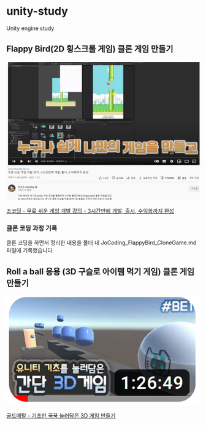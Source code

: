 # unity-study
Unity engine study

## Flappy Bird(2D 횡스크롤 게임) 클론 게임 만들기

![조코딩 JoCoding 플래피버드 클론 게임 만들기 동영상](/FlappyClone/JoCoding_FlappyBird_CloneGame.PNG)

[조코딩 - 무료 쉬운 게임 개발 강의 - 3시간만에 개발, 출시, 수익화까지 완성](https://youtu.be/EqoU1PodQQ4)

### 클론 코딩 과정 기록

클론 코딩을 하면서 정리한 내용을 폴더 내 JoCoding_FlappyBird_CloneGame.md 파일에 기록했습니다.


## Roll a ball 응용 (3D 구슬로 아이템 먹기 게임) 클론 게임 만들기

![골드메탈 유니티 강좌 기초 채널 Basic 동영상](/RollABallItemClone/Goldmetal_3DGame_RollABallApp_CloneGame.PNG)

[골드메탈 - 기초만 꾹꾹 눌러담은 3D 게임 만들기](https://youtu.be/pTc1dakebow)
